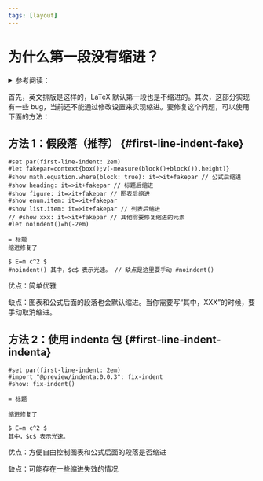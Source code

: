 ```yaml
---
tags: [layout]
---
```


# 为什么第一段没有缩进？

<details>
<summary>参考阅读：</summary>
Typst 官方也意识到了这个问题，希望我们可以早日看见这一问题的解决。

Tracking Issue：https://github.com/typst/typst/issues/311

</details>

首先，英文排版是这样的，LaTeX 默认第一段也是不缩进的。其次，这部分实现有一些 bug，当前还不能通过修改设置来实现缩进。要修复这个问题，可以使用下面的方法：

## 方法 1：假段落（推荐） {#first-line-indent-fake}

```typst
#set par(first-line-indent: 2em)
#let fakepar=context{box();v(-measure(block()+block()).height)}
#show math.equation.where(block: true): it=>it+fakepar // 公式后缩进
#show heading: it=>it+fakepar // 标题后缩进
#show figure: it=>it+fakepar // 图表后缩进
#show enum.item: it=>it+fakepar
#show list.item: it=>it+fakepar // 列表后缩进
// #show xxx: it=>it+fakepar // 其他需要修复缩进的元素
#let noindent()=h(-2em)

= 标题
缩进修复了

$ E=m c^2 $
#noindent() 其中，$c$ 表示光速。 // 缺点是这里要手动 #noindent()

```

优点：简单优雅

缺点：图表和公式后面的段落也会默认缩进。当你需要写“其中，XXX”的时候，要手动取消缩进。

## 方法 2：使用 indenta 包 {#first-line-indent-indenta}

```typst
#set par(first-line-indent: 2em)
#import "@preview/indenta:0.0.3": fix-indent
#show: fix-indent()

= 标题

缩进修复了

$ E=m c^2 $
其中，$c$ 表示光速。
```

优点：方便自由控制图表和公式后面的段落是否缩进

缺点：可能存在一些缩进失效的情况
